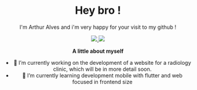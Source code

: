 <h1 align='center'>Hey bro !</h1> 

<p align='center'>I'm Arthur Alves and i'm very happy for your visit to my github !</p>

<div align='center'>
  <a href="https://twitter.com/it_sArthurAlves">
    <img src="https://img.shields.io/badge/-Twitter-00ACEE?style=flat-square&labelColor=00ACEE&logo=twitter&logoColor=white">
  </a>
  <a href="https://t.me/it_sarthuralves">
    <img src="https://img.shields.io/badge/-Telegram-0088CC?style=flat-square&logo=telegram&logoColor=white">
  </a
</div>








<!--
 [
![Telegram Badge](https://img.shields.io/badge/-Telegram-0088CC?style=flat-square&logo=telegram&logoColor=white&link=https;//instagram.com/_arthur.alves_)
](https://t.me/it_sarthuralves) [![Gmail Badge](https://img.shields.io/badge/-Gmail-dd4b39?style=flat-square&logo=Gmail&logoColor=white&link=mailto:itsarthuralves@gmail.com)](mailto:itsarthuralves@gmail.com) [      ![Linkedin Badge](https://img.shields.io/badge/-Linkedin-0976b4?style=flat-square&logo=Linkedin&logoColor=white&link=https://www.linkedin.com/in/arthur-alves-78a63a161/)](https://www.linkedin.com/in/arthur-alves-78a63a161/) [                                                      ![ Badge](https://img.shields.io/badge/-Website-5F2D48?style=flat-square&logo=appveyor&logoColor=white&link=https://arreys.github.io)](https://arreys.github.io/) -->

**A little about myself**

- 🔭 I’m currently working on the development of a website for a radiology clinic, which will be in more detail soon.
- 🌱 I’m currently learning development mobile with flutter and web focused in frontend size
<!-- 👯 I’m looking to collaborate on ...
- 🤔 I’m looking for help with ...
- 💬 Ask me about ...
- 📫 How to reach me: ...
- 😄 Pronouns: ...
- ⚡ Fun fact: ...
-->
